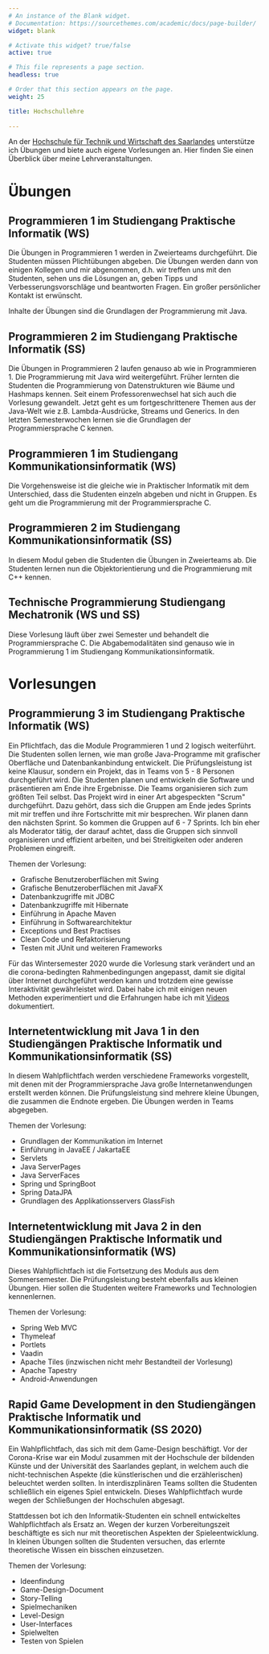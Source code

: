 ```yaml
---
# An instance of the Blank widget.
# Documentation: https://sourcethemes.com/academic/docs/page-builder/
widget: blank

# Activate this widget? true/false
active: true

# This file represents a page section.
headless: true

# Order that this section appears on the page.
weight: 25

title: Hochschullehre
  
---
```

An der <a href="http://www.htwsaar.de" target="_blank">Hochschule für Technik und Wirtschaft des Saarlandes</a> unterstütze ich Übungen und biete auch eigene Vorlesungen an. Hier finden Sie einen Überblick über meine Lehrveranstaltungen.

Übungen
=======
## Programmieren 1 im Studiengang Praktische Informatik (WS)
Die Übungen in Programmieren 1 werden in Zweierteams durchgeführt. Die Studenten müssen Plichtübungen abgeben. Die Übungen werden dann von einigen Kollegen und mir abgenommen, d.h. wir treffen uns mit den Studenten, sehen uns die Lösungen an, geben Tipps und Verbesserungsvorschläge und beantworten Fragen. Ein großer persönlicher Kontakt ist erwünscht.

Inhalte der Übungen sind die Grundlagen der Programmierung mit Java.

## Programmieren 2 im Studiengang Praktische Informatik (SS)
Die Übungen in Programmieren 2 laufen genauso ab wie in Programmieren 1. Die Programmierung mit Java wird weitergeführt. Früher lernten die Studenten die Programmierung von Datenstrukturen wie Bäume und Hashmaps kennen. Seit einem Professorenwechsel hat sich auch die Vorlesung gewandelt. Jetzt geht es um fortgeschrittenere Themen aus der Java-Welt wie z.B. Lambda-Ausdrücke, Streams und Generics. In den letzten Semesterwochen lernen sie die Grundlagen der Programmiersprache C kennen.

## Programmieren 1 im Studiengang Kommunikationsinformatik (WS)
Die Vorgehensweise ist die gleiche wie in Praktischer Informatik mit dem Unterschied, dass die Studenten einzeln abgeben und nicht in Gruppen. Es geht um die Programmierung mit der Programmiersprache C. 

## Programmieren 2 im Studiengang Kommunikationsinformatik (SS)
In diesem Modul geben die Studenten die Übungen in Zweierteams ab. Die Studenten lernen nun die Objektorientierung und die Programmierung mit C++ kennen. 

## Technische Programmierung Studiengang Mechatronik (WS und SS)
Diese Vorlesung läuft über zwei Semester und behandelt die Programmiersprache C. Die Abgabemodalitäten sind genauso wie in Programmierung 1 im Studiengang Kommunikationsinformatik. 

# Vorlesungen
## Programmierung 3 im Studiengang Praktische Informatik (WS)
Ein Pflichtfach, das die Module Programmieren 1 und 2 logisch weiterführt. Die Studenten sollen lernen, wie man große Java-Programme mit grafischer Oberfläche und Datenbankanbindung entwickelt. Die Prüfungsleistung ist keine Klausur, sondern ein Projekt, das in Teams von 5 - 8 Personen durchgeführt wird. Die Studenten planen und entwickeln die Software und präsentieren am Ende ihre Ergebnisse. Die Teams organisieren sich zum größten Teil selbst. Das Projekt wird in einer Art abgespeckten "Scrum" durchgeführt. Dazu gehört, dass sich die Gruppen am Ende jedes Sprints mit mir treffen und ihre Fortschritte mit mir besprechen. Wir planen dann den nächsten Sprint. So kommen die Gruppen auf 6 - 7 Sprints. Ich bin eher als Moderator tätig, der darauf achtet, dass die Gruppen sich sinnvoll organisieren und effizient arbeiten, und bei Streitigkeiten oder anderen Problemen eingreift. 

Themen der Vorlesung:
* Grafische Benutzeroberflächen mit Swing
* Grafische Benutzeroberflächen mit JavaFX
* Datenbankzugriffe mit JDBC
* Datenbankzugriffe mit Hibernate
* Einführung in Apache Maven
* Einführung in Softwarearchitektur
* Exceptions und Best Practises
* Clean Code und Refaktorisierung
* Testen mit JUnit und weiteren Frameworks

Für das Wintersemester 2020 wurde die Vorlesung stark verändert und an die corona-bedingten Rahmenbedingungen angepasst, damit sie digital über Internet durchgeführt werden kann und trotzdem eine gewisse Interaktivität gewährleistet wird. Dabei habe ich mit einigen neuen Methoden experimentiert und die Erfahrungen habe ich mit <a href="/videos/digitaleLehre.html"> Videos </a> dokumentiert.

## Internetentwicklung mit Java 1 in den Studiengängen Praktische Informatik und Kommunikationsinformatik (SS)
In diesem Wahlpflichtfach werden verschiedene Frameworks vorgestellt, mit denen mit der Programmiersprache Java große Internetanwendungen erstellt werden können. Die Prüfungsleistung sind mehrere kleine Übungen, die zusammen die Endnote ergeben. Die Übungen werden in Teams abgegeben.

Themen der Vorlesung:
* Grundlagen der Kommunikation im Internet
* Einführung in JavaEE / JakartaEE
* Servlets
* Java ServerPages
* Java ServerFaces
* Spring und SpringBoot
* Spring DataJPA
* Grundlagen des Applikationsservers GlassFish

## Internetentwicklung mit Java 2 in den Studiengängen Praktische Informatik und Kommunikationsinformatik (WS)
Dieses Wahlpflichtfach ist die Fortsetzung des Moduls aus dem Sommersemester. Die Prüfungsleistung besteht ebenfalls aus kleinen Übungen. Hier sollen die Studenten weitere Frameworks und Technologien kennenlernen. 

Themen der Vorlesung:
* Spring Web MVC
* Thymeleaf
* Portlets
* Vaadin
* Apache Tiles (inzwischen nicht mehr Bestandteil der Vorlesung)
* Apache Tapestry
* Android-Anwendungen

## Rapid Game Development in den Studiengängen Praktische Informatik und Kommunikationsinformatik (SS 2020)
Ein Wahlpflichtfach, das sich mit dem Game-Design beschäftigt. Vor der Corona-Krise war ein Modul zusammen mit der Hochschule der bildenden Künste und der Universität des Saarlandes geplant, in welchem auch die nicht-technischen Aspekte (die künstlerischen und die erzählerischen) beleuchtet werden sollten. In interdiszplinären Teams sollten die Studenten schließlich ein eigenes Spiel entwickeln. Dieses Wahlpflichtfach wurde wegen der Schließungen der Hochschulen abgesagt. 

Stattdessen bot ich den Informatik-Studenten ein schnell entwickeltes Wahlpflichtfach als Ersatz an. Wegen der kurzen Vorbereitungszeit beschäftigte es sich nur mit theoretischen Aspekten der Spieleentwicklung. In kleinen Übungen sollten die Studenten versuchen, das erlernte theoretische Wissen ein bisschen einzusetzen. 

Themen der Vorlesung: 

* Ideenfindung
* Game-Design-Document
* Story-Telling
* Spielmechaniken
* Level-Design
* User-Interfaces
* Spielwelten
* Testen von Spielen